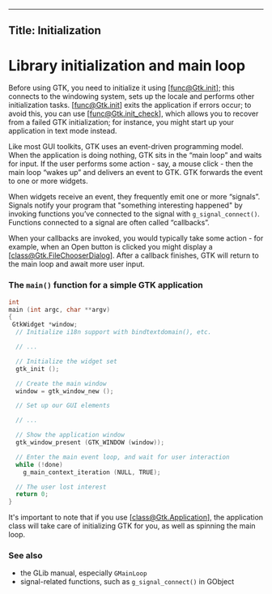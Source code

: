 ----
Title: Initialization
----

# Library initialization and main loop

Before using GTK, you need to initialize it using [func@Gtk.init]; this
connects to the windowing system, sets up the locale and performs other
initialization tasks. [func@Gtk.init] exits the application if errors occur;
to avoid this, you can use [func@Gtk.init_check], which allows you to recover
from a failed GTK initialization; for instance, you might start up your
application in text mode instead.

Like most GUI toolkits, GTK uses an event-driven programming model. When the
application is doing nothing, GTK sits in the “main loop” and waits for input.
If the user performs some action - say, a mouse click - then the main loop
“wakes up” and delivers an event to GTK. GTK forwards the event to one or
more widgets.

When widgets receive an event, they frequently emit one or more “signals”.
Signals notify your program that "something interesting happened" by invoking
functions you’ve connected to the signal with `g_signal_connect()`. Functions
connected to a signal are often called “callbacks”.

When your callbacks are invoked, you would typically take some action - for
example, when an Open button is clicked you might display a [class@Gtk.FileChooserDialog].
After a callback finishes, GTK will return to the main loop and await more
user input.

### The `main()` function for a simple GTK application

```c
int
main (int argc, char **argv)
{
 GtkWidget *window;
  // Initialize i18n support with bindtextdomain(), etc.

  // ...

  // Initialize the widget set
  gtk_init ();

  // Create the main window
  window = gtk_window_new ();

  // Set up our GUI elements

  // ...

  // Show the application window
  gtk_window_present (GTK_WINDOW (window));

  // Enter the main event loop, and wait for user interaction
  while (!done)
    g_main_context_iteration (NULL, TRUE);

  // The user lost interest
  return 0;
}
```

It's important to note that if you use [class@Gtk.Application], the
application class will take care of initializing GTK for you, as well
as spinning the main loop.

### See also

  - the GLib manual, especially `GMainLoop`
  - signal-related functions, such as `g_signal_connect()` in GObject
